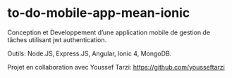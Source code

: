 # to-do-mobile-app-mean-ionic

Conception et Developpement d’une application mobile de gestion de tâches utilisant jwt authentication.

Outils: Node.JS, Express.JS, Angular, Ionic 4, MongoDB.

Projet en collaboration avec Youssef Tarzi: https://github.com/yousseftarzi
